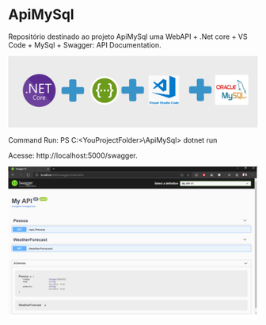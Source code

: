# ApiMySql
Repositório destinado ao projeto ApiMySql uma WebAPI + .Net core + VS Code + MySql + Swagger: API Documentation.

![](images/Introduction.png?raw=true)

Command Run: PS C:\<YouProjectFolder>\ApiMySql> dotnet run

Acesse: http://localhost:5000/swagger.

![](images/Swagger.png?raw=true)